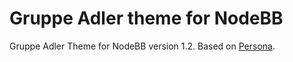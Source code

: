Gruppe Adler theme for NodeBB
=============================

Gruppe Adler Theme for NodeBB version 1.2. Based on [Persona](https://github.com/NodeBB/nodebb-theme-persona).